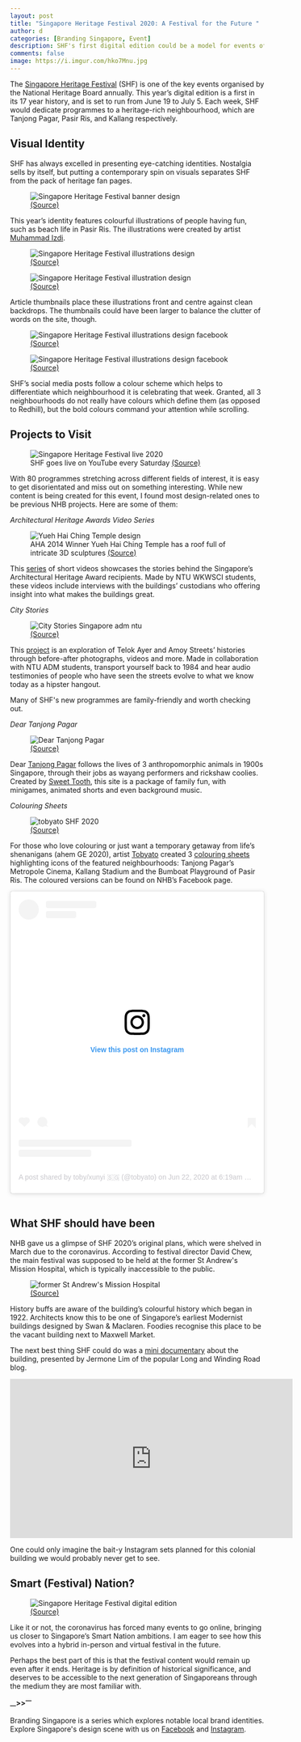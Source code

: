 ```yaml
---
layout: post
title: "Singapore Heritage Festival 2020: A Festival for the Future "
author: d
categories: [Branding Singapore, Event]
description: SHF's first digital edition could be a model for events of the future.
comments: false
image: https://i.imgur.com/hko7Mnu.jpg
---
```


The <a href="https://www.heritagefestival.sg/">Singapore Heritage Festival</a> (SHF) is one of the key events organised by the National Heritage Board annually. This year’s digital edition is a first in its 17 year history, and is set to run from June 19 to July 5. Each week, SHF would dedicate programmes to a heritage-rich neighbourhood, which are Tanjong Pagar, Pasir Ris, and Kallang respectively.

<h2>Visual Identity</h2>

SHF has always excelled in presenting eye-catching identities. Nostalgia sells by itself, but putting a contemporary spin on visuals separates SHF from the pack of heritage fan pages. 

<figure>
<img src="https://i.imgur.com/AM1WlwP.jpg" alt="Singapore Heritage Festival banner design">
<figcaption><a href="https://www.heritagefestival.sg/">(Source)</a></figcaption>
</figure>

This year’s identity features colourful illustrations of people having fun, such as beach life in Pasir Ris. The illustrations were created by artist <a href="https://www.instagram.com/lepaklukis/">Muhammad Izdi</a>.

<figure>
<img src="https://i.imgur.com/Pw5rThb.png" alt="Singapore Heritage Festival illustrations design">
<figcaption><a href="https://www.heritagefestival.sg/stories">(Source)</a></figcaption>
</figure>

<figure>
<img src="https://i.imgur.com/WNcOYWV.png" alt="Singapore Heritage Festival illustration design">
<figcaption><a href="https://www.heritagefestival.sg/programmes?category=Video%20Documentaries">(Source)</a></figcaption>
</figure>

Article thumbnails place these illustrations front and centre against clean backdrops. The thumbnails could have been larger to balance the clutter of words on the site, though. 

<figure>
<img src="https://i.imgur.com/7xxNQtR.jpg" alt="Singapore Heritage Festival illustrations design facebook">
<figcaption><a href="https://www.facebook.com/SingaporeHeritageFest/posts/3341160782575060">(Source)</a></figcaption>
</figure>

<figure>
<img src="https://i.imgur.com/HcWMECo.jpg" alt="Singapore Heritage Festival illustrations design facebook">
<figcaption><a href="https://www.facebook.com/SingaporeHeritageFest/posts/3321691644521974">(Source)</a></figcaption>
</figure>

SHF’s social media posts follow a colour scheme which helps to differentiate which neighbourhood it is celebrating that week. Granted, all 3 neighbourhoods do not really have colours which define them (as opposed to Redhill), but the bold colours command your attention while scrolling.

<h2>Projects to Visit</h2>

<figure>
<img src="https://i.imgur.com/XhrxmGv.jpg" alt="Singapore Heritage Festival live 2020">
<figcaption>SHF goes live on YouTube every Saturday <a href="https://www.heritagefestival.sg/watch-live">(Source)</a></figcaption>
</figure>

With 80 programmes stretching across different fields of interest, it is easy to get disorientated and miss out on something interesting. While new content is being created for this event, I found most design-related ones to be previous NHB projects. Here are some of them:

<i>Architectural Heritage Awards Video Series</i>

<figure>
<img src="https://i.imgur.com/kYQQSv2.png" alt="Yueh Hai Ching Temple design">
<figcaption>AHA 2014 Winner Yueh Hai Ching Temple has a roof full of intricate 3D sculptures <a href="https://www.youtube.com/watch?v=DVmYTZ9d7PI">(Source)</a></figcaption>
</figure>

This <a href="https://www.heritagefestival.sg/programmes/urantu-films-on-architectural-heritage-awards-aha">series</a> of short videos showcases the stories behind the Singapore’s Architectural Heritage Award recipients. Made by NTU WKWSCI students, these videos include interviews with the buildings’ custodians who offering insight into what makes the buildings great. 

<i>City Stories</i>

<figure>
<img src="https://i.imgur.com/2RSeotB.png" alt="City Stories Singapore adm ntu">
<figcaption><a href="http://citystories.sg/">(Source)</a></figcaption>
</figure>

This <a href="http://citystories.sg/">project</a> is an exploration of Telok Ayer and Amoy Streets’ histories through before-after photographs, videos and more. Made in collaboration with NTU ADM students, transport yourself back to 1984 and hear audio testimonies of people who have seen the streets evolve to what we know today as a hipster hangout.

Many of SHF's new programmes are family-friendly and worth checking out. 

<i>Dear Tanjong Pagar</i>

<figure>
<img src="https://i.imgur.com/T8es5jp.png" alt="Dear Tanjong Pagar">
<figcaption><a href="https://deartanjongpagar.com/nutterra/">(Source)</a></figcaption>
</figure>

Dear <a href="https://deartanjongpagar.com/">Tanjong Pagar</a> follows the lives of 3 anthropomorphic animals in 1900s Singapore, through their jobs as wayang performers and rickshaw coolies. Created by <a href="http://www.caketheatre.com/sweet-tooth/4576018251">Sweet Tooth</a>, this site is a package of family fun, with minigames, animated shorts and even background music. 

<i>Colouring Sheets</i>

<figure>
<img src="https://i.imgur.com/SWjyYC3.jpg" alt="tobyato SHF 2020">
<figcaption><a href="https://deartanjongpagar.com/nutterra/">(Source)</a></figcaption>
</figure>

For those who love colouring or just want a temporary getaway from life’s shenanigans (ahem GE 2020), artist <a href="https://www.instagram.com/tobyato/">Tobyato</a> created 3 <a href="https://www.heritagefestival.sg/programmes/stayathome-colour-your-neighbourhood-activity">colouring sheets</a> highlighting icons of the featured neighbourhoods: Tanjong Pagar’s Metropole Cinema, Kallang Stadium and the Bumboat Playground of Pasir Ris. The coloured versions can be found on NHB’s Facebook <a href="https://www.facebook.com/pg/SingaporeHeritageFest/photos/"></a> page.  

<blockquote class="instagram-media" data-instgrm-permalink="https://www.instagram.com/p/CBvSF-fF2SX/?utm_source=ig_embed&amp;utm_campaign=loading" data-instgrm-version="12" style=" background:#FFF; border:0; border-radius:3px; box-shadow:0 0 1px 0 rgba(0,0,0,0.5),0 1px 10px 0 rgba(0,0,0,0.15); margin: 1px; max-width:540px; min-width:326px; padding:0; width:99.375%; width:-webkit-calc(100% - 2px); width:calc(100% - 2px);"><div style="padding:16px;"> <a href="https://www.instagram.com/p/CBvSF-fF2SX/?utm_source=ig_embed&amp;utm_campaign=loading" style=" background:#FFFFFF; line-height:0; padding:0 0; text-align:center; text-decoration:none; width:100%;" target="_blank"> <div style=" display: flex; flex-direction: row; align-items: center;"> <div style="background-color: #F4F4F4; border-radius: 50%; flex-grow: 0; height: 40px; margin-right: 14px; width: 40px;"></div> <div style="display: flex; flex-direction: column; flex-grow: 1; justify-content: center;"> <div style=" background-color: #F4F4F4; border-radius: 4px; flex-grow: 0; height: 14px; margin-bottom: 6px; width: 100px;"></div> <div style=" background-color: #F4F4F4; border-radius: 4px; flex-grow: 0; height: 14px; width: 60px;"></div></div></div><div style="padding: 19% 0;"></div> <div style="display:block; height:50px; margin:0 auto 12px; width:50px;"><svg width="50px" height="50px" viewBox="0 0 60 60" version="1.1" xmlns="https://www.w3.org/2000/svg" xmlns:xlink="https://www.w3.org/1999/xlink"><g stroke="none" stroke-width="1" fill="none" fill-rule="evenodd"><g transform="translate(-511.000000, -20.000000)" fill="#000000"><g><path d="M556.869,30.41 C554.814,30.41 553.148,32.076 553.148,34.131 C553.148,36.186 554.814,37.852 556.869,37.852 C558.924,37.852 560.59,36.186 560.59,34.131 C560.59,32.076 558.924,30.41 556.869,30.41 M541,60.657 C535.114,60.657 530.342,55.887 530.342,50 C530.342,44.114 535.114,39.342 541,39.342 C546.887,39.342 551.658,44.114 551.658,50 C551.658,55.887 546.887,60.657 541,60.657 M541,33.886 C532.1,33.886 524.886,41.1 524.886,50 C524.886,58.899 532.1,66.113 541,66.113 C549.9,66.113 557.115,58.899 557.115,50 C557.115,41.1 549.9,33.886 541,33.886 M565.378,62.101 C565.244,65.022 564.756,66.606 564.346,67.663 C563.803,69.06 563.154,70.057 562.106,71.106 C561.058,72.155 560.06,72.803 558.662,73.347 C557.607,73.757 556.021,74.244 553.102,74.378 C549.944,74.521 548.997,74.552 541,74.552 C533.003,74.552 532.056,74.521 528.898,74.378 C525.979,74.244 524.393,73.757 523.338,73.347 C521.94,72.803 520.942,72.155 519.894,71.106 C518.846,70.057 518.197,69.06 517.654,67.663 C517.244,66.606 516.755,65.022 516.623,62.101 C516.479,58.943 516.448,57.996 516.448,50 C516.448,42.003 516.479,41.056 516.623,37.899 C516.755,34.978 517.244,33.391 517.654,32.338 C518.197,30.938 518.846,29.942 519.894,28.894 C520.942,27.846 521.94,27.196 523.338,26.654 C524.393,26.244 525.979,25.756 528.898,25.623 C532.057,25.479 533.004,25.448 541,25.448 C548.997,25.448 549.943,25.479 553.102,25.623 C556.021,25.756 557.607,26.244 558.662,26.654 C560.06,27.196 561.058,27.846 562.106,28.894 C563.154,29.942 563.803,30.938 564.346,32.338 C564.756,33.391 565.244,34.978 565.378,37.899 C565.522,41.056 565.552,42.003 565.552,50 C565.552,57.996 565.522,58.943 565.378,62.101 M570.82,37.631 C570.674,34.438 570.167,32.258 569.425,30.349 C568.659,28.377 567.633,26.702 565.965,25.035 C564.297,23.368 562.623,22.342 560.652,21.575 C558.743,20.834 556.562,20.326 553.369,20.18 C550.169,20.033 549.148,20 541,20 C532.853,20 531.831,20.033 528.631,20.18 C525.438,20.326 523.257,20.834 521.349,21.575 C519.376,22.342 517.703,23.368 516.035,25.035 C514.368,26.702 513.342,28.377 512.574,30.349 C511.834,32.258 511.326,34.438 511.181,37.631 C511.035,40.831 511,41.851 511,50 C511,58.147 511.035,59.17 511.181,62.369 C511.326,65.562 511.834,67.743 512.574,69.651 C513.342,71.625 514.368,73.296 516.035,74.965 C517.703,76.634 519.376,77.658 521.349,78.425 C523.257,79.167 525.438,79.673 528.631,79.82 C531.831,79.965 532.853,80.001 541,80.001 C549.148,80.001 550.169,79.965 553.369,79.82 C556.562,79.673 558.743,79.167 560.652,78.425 C562.623,77.658 564.297,76.634 565.965,74.965 C567.633,73.296 568.659,71.625 569.425,69.651 C570.167,67.743 570.674,65.562 570.82,62.369 C570.966,59.17 571,58.147 571,50 C571,41.851 570.966,40.831 570.82,37.631"></path></g></g></g></svg></div><div style="padding-top: 8px;"> <div style=" color:#3897f0; font-family:Arial,sans-serif; font-size:14px; font-style:normal; font-weight:550; line-height:18px;"> View this post on Instagram</div></div><div style="padding: 12.5% 0;"></div> <div style="display: flex; flex-direction: row; margin-bottom: 14px; align-items: center;"><div> <div style="background-color: #F4F4F4; border-radius: 50%; height: 12.5px; width: 12.5px; transform: translateX(0px) translateY(7px);"></div> <div style="background-color: #F4F4F4; height: 12.5px; transform: rotate(-45deg) translateX(3px) translateY(1px); width: 12.5px; flex-grow: 0; margin-right: 14px; margin-left: 2px;"></div> <div style="background-color: #F4F4F4; border-radius: 50%; height: 12.5px; width: 12.5px; transform: translateX(9px) translateY(-18px);"></div></div><div style="margin-left: 8px;"> <div style=" background-color: #F4F4F4; border-radius: 50%; flex-grow: 0; height: 20px; width: 20px;"></div> <div style=" width: 0; height: 0; border-top: 2px solid transparent; border-left: 6px solid #f4f4f4; border-bottom: 2px solid transparent; transform: translateX(16px) translateY(-4px) rotate(30deg)"></div></div><div style="margin-left: auto;"> <div style=" width: 0px; border-top: 8px solid #F4F4F4; border-right: 8px solid transparent; transform: translateY(16px);"></div> <div style=" background-color: #F4F4F4; flex-grow: 0; height: 12px; width: 16px; transform: translateY(-4px);"></div> <div style=" width: 0; height: 0; border-top: 8px solid #F4F4F4; border-left: 8px solid transparent; transform: translateY(-4px) translateX(8px);"></div></div></div> <div style="display: flex; flex-direction: column; flex-grow: 1; justify-content: center; margin-bottom: 24px;"> <div style=" background-color: #F4F4F4; border-radius: 4px; flex-grow: 0; height: 14px; margin-bottom: 6px; width: 224px;"></div> <div style=" background-color: #F4F4F4; border-radius: 4px; flex-grow: 0; height: 14px; width: 144px;"></div></div></a><p style=" color:#c9c8cd; font-family:Arial,sans-serif; font-size:14px; line-height:17px; margin-bottom:0; margin-top:8px; overflow:hidden; padding:8px 0 7px; text-align:center; text-overflow:ellipsis; white-space:nowrap;"><a href="https://www.instagram.com/p/CBvSF-fF2SX/?utm_source=ig_embed&amp;utm_campaign=loading" style=" color:#c9c8cd; font-family:Arial,sans-serif; font-size:14px; font-style:normal; font-weight:normal; line-height:17px; text-decoration:none;" target="_blank">A post shared by toby/xunyi 🇸🇬 (@tobyato)</a> on <time style=" font-family:Arial,sans-serif; font-size:14px; line-height:17px;" datetime="2020-06-22T13:19:16+00:00">Jun 22, 2020 at 6:19am PDT</time></p></div></blockquote> <script async src="//www.instagram.com/embed.js"></script>
<br>
<h2>What SHF should have been</h2>
NHB gave us a glimpse of SHF 2020’s original plans, which were shelved in March due to the coronavirus. According to festival director David Chew, the main festival was supposed to be held at the former St Andrew's Mission Hospital, which is typically inaccessible to the public.

<figure>
<img src="https://i.imgur.com/UpRh5iy.png" alt="former St Andrew's Mission Hospital">
<figcaption><a href="https://www.channelnewsasia.com/news/cnainsider/hospital-maxwell-road-modernist-st-andrews-mission-11460442">(Source)</a></figcaption>
</figure>

History buffs are aware of the building’s colourful history which began in 1922. Architects know this to be one of Singapore’s earliest Modernist buildings designed by Swan & Maclaren. Foodies recognise this place to be the vacant building next to Maxwell Market.

The next best thing SHF could do was a <a href="https://www.heritagefestival.sg/programmes/hello-tanjong-pagar-mini-series">mini documentary</a> about the building, presented by Jermone Lim of the popular Long and Winding Road blog. 

<div class="video-responsive"><iframe width="560" height="315" src="https://www.youtube.com/embed/neWaoz_LhEE" frameborder="0" allow="accelerometer; autoplay; encrypted-media; gyroscope; picture-in-picture" allowfullscreen></iframe></div>

One could only imagine the bait-y Instagram sets planned for this colonial building we would probably never get to see.

<h2>Smart (Festival) Nation?</h2>

<figure>
<img src="https://i.imgur.com/ffi61qb.png" alt="Singapore Heritage Festival digital edition">
<figcaption><a href="https://www.heritagefestival.sg">(Source)</a></figcaption>
</figure>

Like it or not, the coronavirus has forced many events to go online, bringing us closer to Singapore’s Smart Nation ambitions. I am eager to see how this evolves into a hybrid in-person and virtual festival in the future.

Perhaps the best part of this is that the festival content would remain up even after it ends. Heritage is by definition of historical significance, and deserves to be accessible to the next generation of Singaporeans through the medium they are most familiar with. 

<strong><sub>—</sub>><sub></sub>><sup>—</sup></strong>

Branding Singapore is a series which explores notable local brand identities. Explore Singapore's design scene with us on <a href="https://www.facebook.com/designinsingapore/">Facebook</a> and <a href="https://www.instagram.com/designinsingapore/">Instagram</a>. 
